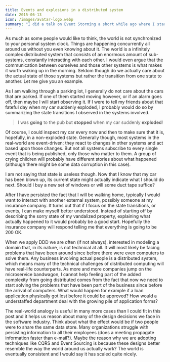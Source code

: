 ```yaml
---
title: Events and explosions in a distributed system
date: 2015-06-13
icon: /images/avatar-logo.webp
summary: "I did a talk on Event Storming a short while ago where I started off by explaining why state transitions are so much more interesting than the actual states themselves. We had a lot of good discussions afterwards and I felt I wanted to elaborate a little bit further on the theme, in the context of distributed systems."
---
```


As much as some people would like to think, the world is not synchronized to your personal system clock. Things are happening concurrently all around us without you even knowing about it. The world is a infinitely complex distributed system that consists of an enormous amount of sub-systems, constantly interacting with each other. I would even argue that the communication between ourselves and those other systems is what makes it worth waking up in the morning. Seldom though do we actually care about the actual state of those systems but rather the transition from one state to another. Let me give you an example.

As I am walking through a parking lot, I generally do not care about the cars that are parked. If one of them started moving however, or if an alarm goes off, then maybe I will start observing it. If I were to tell my friends about that fateful day when my car suddenly exploded, I probably would do so by summarizing the state transitions I observed in the systems involved.

> I was **going** to the pub but **stopped** when my car suddenly **exploded**!

Of course, I could inspect my car every now and then to make sure that it is, hopefully, in a non-exploded state. Generally though, most systems in the real-world are event-driven; they react to changes in other systems and act based upon those changes. But not all systems subscribe to every single event that is being published, only those who matter to them. A group of crying children will probably have different stories about what happened (although there might be some data corruption in this case).

I am not saying that state is useless though. Now that I know that my car has been blown up, its current state might actually indicate what I should do next. Should I buy a new set of windows or will some duct tape suffice?

After I have persisted the fact that I will be walking home, typically I would want to interact with another external system, possibly someone at my insurance company. It turns out that if I focus on the state transitions, or events, I can make myself better understood. Instead of starting off by describing the sorry state of my vandalized property, explaining what actually happened to it would probably be a good start. Hopefully the insurance company will respond telling me that everything is going to be 200 OK.

When we apply DDD we are often (if not always), interested in modeling a domain that, in its nature, is not technical at all. It will most likely be facing problems that have been around since before there were even computers to solve them. Any business involving actual people is a distributed system, which means many of the technical challenges of distributed computing will have real-life counterparts. As more and more companies jump on the microservice bandwagon, I cannot help feeling part of the added complexity from going distributed comes from the fact that now we need to start solving the problems that have been part of the business since before the arrival of computers. What would happen for example if a loan application physically got lost before it could be approved? How would a understaffed department deal with the growing pile of application forms?

The real-world analogy is useful in many more cases than I could fit in this post and it helps us reason about many of the design decisions we face in the software industry. Think about what the effect would be if two people were to share the same data store. Many organizations struggle with persisting information to all their employees (does a meeting propagate information faster than e-mail?). Maybe the reason why we are adopting techniques like CQRS and Event Sourcing is because these designs better resemble the way the world around us actually work? The world is eventually consistent and I would say it has scaled quite nicely.
